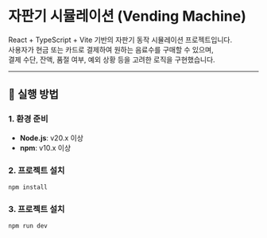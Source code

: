 # 자판기 시뮬레이션 (Vending Machine)

React + TypeScript + Vite 기반의 자판기 동작 시뮬레이션 프로젝트입니다.  
사용자가 현금 또는 카드로 결제하여 원하는 음료수를 구매할 수 있으며,  
결제 수단, 잔액, 품절 여부, 예외 상황 등을 고려한 로직을 구현했습니다.

---

## 🚀 실행 방법

### 1. 환경 준비
- **Node.js**: v20.x 이상  
- **npm**: v10.x 이상

### 2. 프로젝트 설치
```bash
npm install
```

### 3. 프로젝트 설치
```bash
npm run dev
```